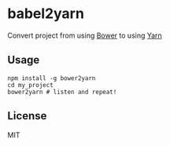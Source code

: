 # babel2yarn

Convert project from using [Bower](https://bower.io/) to using [Yarn](https://yarnpkg.com)


## Usage

```
npm install -g bower2yarn
cd my_project
bower2yarn # listen and repeat!
```

## License

MIT
